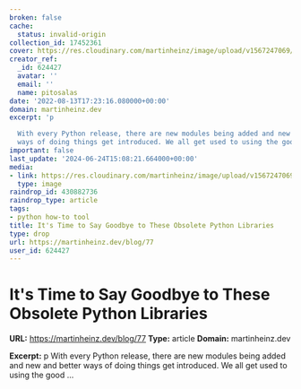 ```yaml
---
broken: false
cache:
  status: invalid-origin
collection_id: 17452361
cover: https://res.cloudinary.com/martinheinz/image/upload/v1567247069/blog/og_image_s4v0wv.png
creator_ref:
  _id: 624427
  avatar: ''
  email: ''
  name: pitosalas
date: '2022-08-13T17:23:16.080000+00:00'
domain: martinheinz.dev
excerpt: 'p

  With every Python release, there are new modules being added and new and better
  ways of doing things get introduced. We all get used to using the good ...'
important: false
last_update: '2024-06-24T15:08:21.664000+00:00'
media:
- link: https://res.cloudinary.com/martinheinz/image/upload/v1567247069/blog/og_image_s4v0wv.png
  type: image
raindrop_id: 430882736
raindrop_type: article
tags:
- python how-to tool
title: It's Time to Say Goodbye to These Obsolete Python Libraries
type: drop
url: https://martinheinz.dev/blog/77
user_id: 624427
---
```


# It's Time to Say Goodbye to These Obsolete Python Libraries

**URL:** https://martinheinz.dev/blog/77
**Type:** article
**Domain:** martinheinz.dev

**Excerpt:** p
With every Python release, there are new modules being added and new and better ways of doing things get introduced. We all get used to using the good ...
